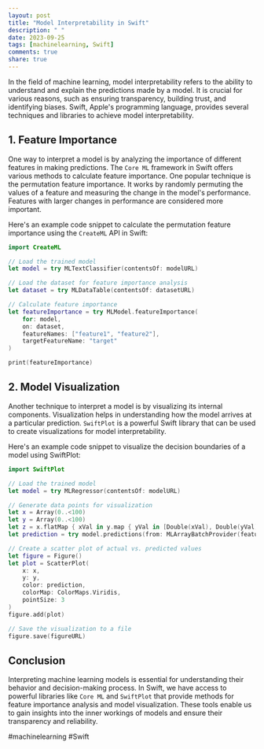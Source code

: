 ```yaml
---
layout: post
title: "Model Interpretability in Swift"
description: " "
date: 2023-09-25
tags: [machinelearning, Swift]
comments: true
share: true
---
```


In the field of machine learning, model interpretability refers to the ability to understand and explain the predictions made by a model. It is crucial for various reasons, such as ensuring transparency, building trust, and identifying biases. Swift, Apple's programming language, provides several techniques and libraries to achieve model interpretability.

## 1. Feature Importance

One way to interpret a model is by analyzing the importance of different features in making predictions. The `Core ML` framework in Swift offers various methods to calculate feature importance. One popular technique is the permutation feature importance. It works by randomly permuting the values of a feature and measuring the change in the model's performance. Features with larger changes in performance are considered more important.

Here's an example code snippet to calculate the permutation feature importance using the `CreateML` API in Swift:

```swift
import CreateML

// Load the trained model
let model = try MLTextClassifier(contentsOf: modelURL)

// Load the dataset for feature importance analysis
let dataset = try MLDataTable(contentsOf: datasetURL)

// Calculate feature importance
let featureImportance = try MLModel.featureImportance(
    for: model,
    on: dataset,
    featureNames: ["feature1", "feature2"],
    targetFeatureName: "target"
)

print(featureImportance)
```

## 2. Model Visualization

Another technique to interpret a model is by visualizing its internal components. Visualization helps in understanding how the model arrives at a particular prediction. `SwiftPlot` is a powerful Swift library that can be used to create visualizations for model interpretability.

Here's an example code snippet to visualize the decision boundaries of a model using SwiftPlot:

```swift
import SwiftPlot

// Load the trained model
let model = try MLRegressor(contentsOf: modelURL)

// Generate data points for visualization
let x = Array(0..<100)
let y = Array(0..<100)
let z = x.flatMap { xVal in y.map { yVal in [Double(xVal), Double(yVal)] } }
let prediction = try model.predictions(from: MLArrayBatchProvider(features: z))

// Create a scatter plot of actual vs. predicted values
let figure = Figure()
let plot = ScatterPlot(
    x: x,
    y: y,
    color: prediction,
    colorMap: ColorMaps.Viridis,
    pointSize: 3
)
figure.add(plot)

// Save the visualization to a file
figure.save(figureURL)
```

## Conclusion

Interpreting machine learning models is essential for understanding their behavior and decision-making process. In Swift, we have access to powerful libraries like `Core ML` and `SwiftPlot` that provide methods for feature importance analysis and model visualization. These tools enable us to gain insights into the inner workings of models and ensure their transparency and reliability.

#machinelearning #Swift